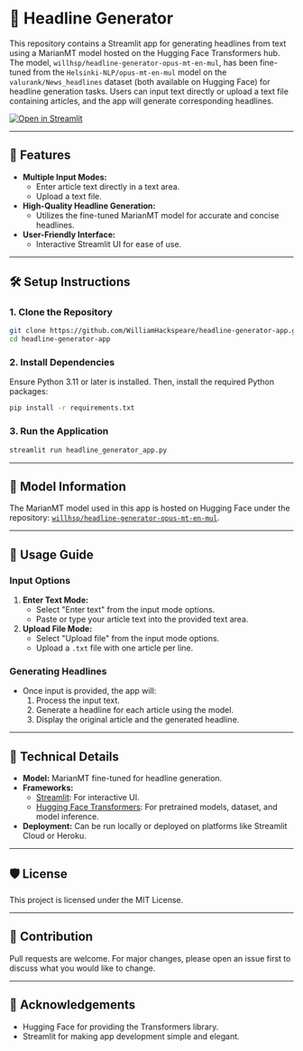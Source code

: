 # 📰 Headline Generator

This repository contains a Streamlit app for generating headlines from text using a MarianMT model hosted on the Hugging Face Transformers hub. The model, `willhsp/headline-generator-opus-mt-en-mul`, has been fine-tuned from the `Helsinki-NLP/opus-mt-en-mul` model on the `valurank/News_headlines` dataset (both available on Hugging Face) for headline generation tasks. Users can input text directly or upload a text file containing articles, and the app will generate corresponding headlines.

[![Open in Streamlit](https://static.streamlit.io/badges/streamlit_badge_black_white.svg)](https://headline-generator-willhsp.streamlit.app/)

---

## 🚀 Features
- **Multiple Input Modes:**
  - Enter article text directly in a text area.
  - Upload a text file.
- **High-Quality Headline Generation:**
  - Utilizes the fine-tuned MarianMT model for accurate and concise headlines.
- **User-Friendly Interface:**
  - Interactive Streamlit UI for ease of use.

---

## 🛠 Setup Instructions

### 1. Clone the Repository
```bash
git clone https://github.com/WilliamHackspeare/headline-generator-app.git
cd headline-generator-app
```

### 2. Install Dependencies
Ensure Python 3.11 or later is installed. Then, install the required Python packages:
```bash
pip install -r requirements.txt
```

### 3. Run the Application
```bash
streamlit run headline_generator_app.py
```

---

## 💾 Model Information
The MarianMT model used in this app is hosted on Hugging Face under the repository:
[`willhsp/headline-generator-opus-mt-en-mul`](https://huggingface.co/willhsp/headline-generator-opus-mt-en-mul).

---

## 📜 Usage Guide

### Input Options
1. **Enter Text Mode:**
   - Select "Enter text" from the input mode options.
   - Paste or type your article text into the provided text area.
2. **Upload File Mode:**
   - Select "Upload file" from the input mode options.
   - Upload a `.txt` file with one article per line.

### Generating Headlines
- Once input is provided, the app will:
  1. Process the input text.
  2. Generate a headline for each article using the model.
  3. Display the original article and the generated headline.

---

## 🔧 Technical Details
- **Model:** MarianMT fine-tuned for headline generation.
- **Frameworks:**
  - [Streamlit](https://streamlit.io/): For interactive UI.
  - [Hugging Face Transformers](https://huggingface.co/transformers): For pretrained models, dataset, and model inference.
- **Deployment:** Can be run locally or deployed on platforms like Streamlit Cloud or Heroku.

---

## 🛡 License
This project is licensed under the MIT License.

---

## 🧩 Contribution
Pull requests are welcome. For major changes, please open an issue first to discuss what you would like to change.

---

## 🌟 Acknowledgements
- Hugging Face for providing the Transformers library.
- Streamlit for making app development simple and elegant.
